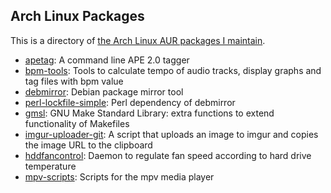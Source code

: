 ## Arch Linux Packages

This is a directory of [the Arch Linux AUR packages I maintain](https://aur.archlinux.org/packages/?SeB=m&K=desbma).

* [apetag](https://aur.archlinux.org/packages/apetag/): A command line APE 2.0 tagger
* [bpm-tools](https://aur.archlinux.org/packages/bpm-tools/): Tools to calculate tempo of audio tracks, display graphs and tag files with bpm value
* [debmirror](https://aur.archlinux.org/packages/debmirror/): Debian package mirror tool
* [perl-lockfile-simple](https://aur.archlinux.org/packages/perl-lockfile-simple/): Perl dependency of debmirror
* [gmsl](https://aur.archlinux.org/packages/gmsl/): GNU Make Standard Library: extra functions to extend functionality of Makefiles
* [imgur-uploader-git](https://aur.archlinux.org/packages/imgur-uploader-git/): A script that uploads an image to imgur and copies the image URL to the clipboard
* [hddfancontrol](https://aur.archlinux.org/packages/hddfancontrol/): Daemon to regulate fan speed according to hard drive temperature
* [mpv-scripts](https://aur.archlinux.org/packages/mpv-scripts/): Scripts for the mpv media player